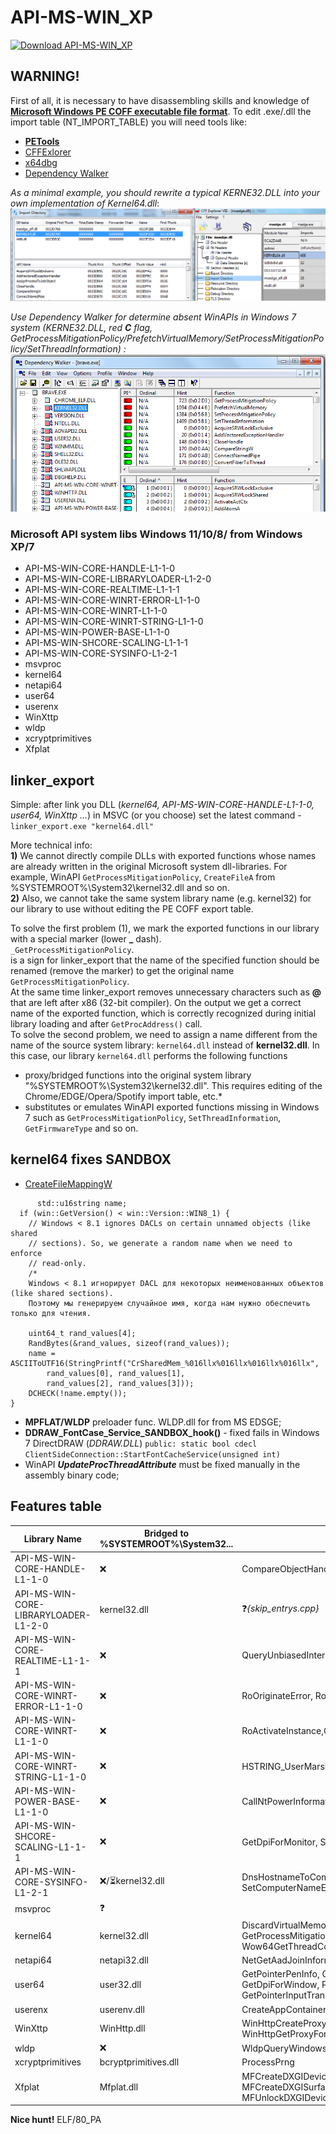 # API-MS-WIN_XP
[![Download API-MS-WIN_XP](https://img.shields.io/sourceforge/dt/windowsxp.svg)](https://sourceforge.net/projects/windowsxp/files/latest/download)  
## WARNING!
First of all, it is necessary to have disassembling skills and knowledge of [**Microsoft Windows PE COFF executable file format**](https://learn.microsoft.com/en-us/windows/win32/debug/pe-format). To edit .exe/.dll the import table (NT_IMPORT_TABLE) you will need tools like:
* [**PETools**](https://github.com/petoolse/petools)
* [CFFExlorer](https://ntcore.com/?page_id=388)
* [x64dbg](https://github.com/x64dbg/x64dbg)
* [Dependency Walker](https://www.dependencywalker.com/)
	
*As a minimal example, you should rewrite a typical KERNE32.DLL into your own implementation of Kernel64.dll*:
![kernel64](PETools_CFF_IMPORT_TABLE.png "PETools and CFF Explorer VIII - NT_IMPORT_TABLE")

*Use Dependency Walker for determine absent WinAPIs in Windows 7 system (KERNE32.DLL, red **C** flag, GetProcessMitigationPolicy/PrefetchVirtualMemory/SetProcessMitigationPolicy/SetThreadInformation) :*
![KERNEL32_WINAPI](DEPENDENCY_KERNEL32_WINDOWS7.PNG "Dependency Walker detected broken APIs (RED)")

### Microsoft API system libs Windows 11/10/8/ from Windows XP/7  
  
- API-MS-WIN-CORE-HANDLE-L1-1-0
- API-MS-WIN-CORE-LIBRARYLOADER-L1-2-0
- API-MS-WIN-CORE-REALTIME-L1-1-1
- API-MS-WIN-CORE-WINRT-ERROR-L1-1-0  
- API-MS-WIN-CORE-WINRT-L1-1-0   
- API-MS-WIN-CORE-WINRT-STRING-L1-1-0   
- API-MS-WIN-POWER-BASE-L1-1-0   
- API-MS-WIN-SHCORE-SCALING-L1-1-1
- API-MS-WIN-CORE-SYSINFO-L1-2-1
- msvproc
- kernel64  
- netapi64
- user64
- userenx
- WinXttp
- wldp
- xcryptprimitives
- Xfplat

## linker_export
Simple: after link you DLL (*kernel64, API-MS-WIN-CORE-HANDLE-L1-1-0, user64, WinXttp ...*) in MSVC (or you choose) set the latest command -   
`linker_export.exe "kernel64.dll"`  

More technical info:  
**1)** We cannot directly compile DLLs with exported functions whose names are already written in the original Microsoft system dll-libraries. 
For example, WinAPI `GetProcessMitigationPolicy`, `CreateFileA` from %SYSTEMROOT%\System32\kernel32.dll and so on.  
**2)** Also, we cannot take the same system library name (e.g. kernel32) for our library to use without editing the PE COFF export table.

To solve the first problem (1), we mark the exported functions in our library with a special marker (lower **_** dash).  
`_GetProcessMitigationPolicy`.  
is a sign for linker_export that the name of the specified function should be renamed (remove the marker) to get the original name `GetProcessMitigationPolicy`.  
At the same time linker_export removes unnecessary characters such as **@** that are left after x86 (32-bit compiler). On the output we get a correct name of the exported function, which is correctly recognized during initial library loading and after `GetProcAddress()` call.  
To solve the second problem, we need to assign a name different from the name of the source system library: `kernel64.dll` instead of **kernel32.dll**. In this case, our library `kernel64.dll` performs the following functions
* proxy/bridged functions into the original system library "%SYSTEMROOT%\System32\kernel32.dll". This requires editing of the Chrome/EDGE/Opera/Spotify import table, etc.*  
* substitutes or emulates WinAPI exported functions missing in Windows 7 such as `GetProcessMitigationPolicy`, `SetThreadInformation`, `GetFirmwareType` and so on.

## kernel64 fixes SANDBOX 
* [CreateFileMappingW](https://learn.microsoft.com/en-us/windows/win32/api/memoryapi/nf-memoryapi-createfilemappingw)
```
      std::u16string name;
  if (win::GetVersion() < win::Version::WIN8_1) {
    // Windows < 8.1 ignores DACLs on certain unnamed objects (like shared
    // sections). So, we generate a random name when we need to enforce
    // read-only.
	/*
	Windows < 8.1 игнорирует DACL для некоторых неименованных объектов (like shared sections). 
	Поэтому мы генерируем случайное имя, когда нам нужно обеспечить только для чтения.
	
    uint64_t rand_values[4];
    RandBytes(&rand_values, sizeof(rand_values));
    name = ASCIIToUTF16(StringPrintf("CrSharedMem_%016llx%016llx%016llx%016llx",
        rand_values[0], rand_values[1],
        rand_values[2], rand_values[3]));
    DCHECK(!name.empty());
}
```
* **MPFLAT/WLDP** preloader func. WLDP.dll for from MS EDSGE;
* **DDRAW_FontCase_Service_SANDBOX_hook()** - fixed fails in Windows 7 DirectDRAW (*DDRAW.DLL*)  `public: static bool cdecl ClientSideConnection::StartFontCacheService(unsigned int)`
* WinAPI ***UpdateProcThreadAttribute*** must be fixed manually in the assembly binary code;

## Features table
| Library Name | Bridged to %SYSTEMROOT%\System32\... | EXPORT_TABLE |
| ------ | ------ |------ |
| API-MS-WIN-CORE-HANDLE-L1-1-0 | ❌ | CompareObjectHandles |
| API-MS-WIN-CORE-LIBRARYLOADER-L1-2-0 | kernel32.dll | ❓*{skip_entrys.cpp}* | 
| API-MS-WIN-CORE-REALTIME-L1-1-1 | ❌ |  QueryUnbiasedInterruptTimePrecise |
| API-MS-WIN-CORE-WINRT-ERROR-L1-1-0 | ❌ | RoOriginateError, RoTransformError, ... |
| API-MS-WIN-CORE-WINRT-L1-1-0    | ❌ | RoActivateInstance,GetActivationFactory,RoGetActivationFactory, ... |
| API-MS-WIN-CORE-WINRT-STRING-L1-1-0 | ❌ | HSTRING_UserMarshal,... |
| API-MS-WIN-POWER-BASE-L1-1-0 | ❌ | CallNtPowerInformation,PowerDeterminePlatformRoleEx |
| API-MS-WIN-SHCORE-SCALING-L1-1-1 | ❌ | GetDpiForMonitor, SetProcessDpiAwareness, GetScaleFactorForMonitor |
| API-MS-WIN-CORE-SYSINFO-L1-2-1 | ❌/⏳kernel32.dll | DnsHostnameToComputerNameExW, InstallELAMCertificateInfo, SetComputerNameEx2W |
| msvproc | ❓ |  |
| kernel64 | kernel32.dll | DiscardVirtualMemory, PrefetchVirtualMemory, SetThreadInformation, GetProcessMitigationPolicy,SetProcessMitigationPolicy, Wow64GetThreadContext, GetPackageFamilyName,... |
| netapi64 | netapi32.dll | NetGetAadJoinInformation, NetFreeAadJoinInformation |
| user64 | user32.dll | GetPointerPenInfo, GetPointerType, RegisterSuspendResumeNotification, GetDpiForWindow, PhysicalToLogicalPointForPerMonitorDPI, GetPointerInputTransform,...  |
| userenx | userenv.dll | CreateAppContainerProfile,DeriveAppContainerSidFromAppContainerName |
| WinXttp | WinHttp.dll | WinHttpCreateProxyResolver, WinHttpFreeProxyResult, WinHttpGetProxyForUrlEx, WinHttpGetProxyResult |
| wldp | ❌ | WldpQueryWindowsLockdownMode |
| xcryptprimitives | bcryptprimitives.dll | ProcessPrng |
| Xfplat | Mfplat.dll | MFCreateDXGIDeviceManager, MFCreateDXGISurfaceBuffer,MFLockDXGIDeviceManager, MFUnlockDXGIDeviceManager |

**Nice hunt!**
ELF/80_PA
